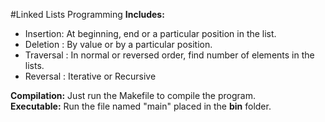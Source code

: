 #Linked Lists Programming 
<b>Includes:</b><br>
- Insertion: At beginning, end or a particular position in the list.
- Deletion : By value or by a particular position.
- Traversal : In normal or reversed order, find number of elements in the lists.  
- Reversal : Iterative or Recursive

<b> Compilation:</b> Just run the Makefile to compile the program. <br>
<b> Executable:</b> Run the file named "main" placed in the **bin** folder. 
